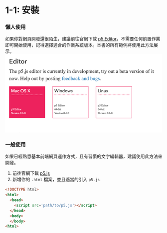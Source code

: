 # 1-1: 安裝

### 懶人使用
如果你對網頁開發還很陌生，建議前往官網下載 [p5 Editor](https://p5js.org/download/#editor)，不需要任何前置作業即可開始使用，記得選擇適合的作業系統版本。本書的所有範例將使用此方法展示。
![](1-1-editors.png)

### 一般使用
如果已經熟悉基本前端網頁運作方式，且有習慣的文字編輯器，建議使用此方法來開發。
1. 前往官網下載 [p5.js](https://github.com/processing/p5.js/releases/download/0.5.2/p5.js)
2. 新增你的 `.html` 檔案，並且適當的引入 `p5.js`

```html
<!DOCTYPE html>
<html>
  <head>
    <script src='path/to/p5.js'></script>
  </head>
  <body>
  </body>
<html>
```
